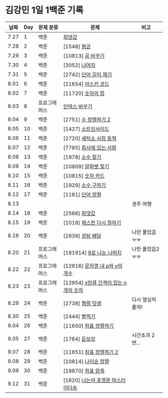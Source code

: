 # 김강민 1일 1백준 기록

| 날짜 | Day | 문제 분류    | 문제                                                     | 비고              |
| ---- | --- | ------------ | -------------------------------------------------------- | ----------------- |
| 7.27 | 1   | 백준         | [최댓값](./Month_07/0727/)                               |                   |
| 7.28 | 2   | 백준         | [1548] [평균](./Month_07//0728/)                         |                   |
| 7.29 | 3   | 백준         | [10813] [공 바꾸기](./Month_07/0729/)                    |                   |
| 7.30 | 4   | 백준         | [3052] [나머지](./Month_07/0730/)                        |                   |
| 7.31 | 5   | 백준         | [2742] [단어 길이 재기](./Month_07/0731/)                |                   |
| 8.01 | 6   | 백준         | [11654] [아스키 코드](./Month_08/Month_08/0801/)         |                   |
| 8.02 | 7   | 백준         | [11720] [숫자의 합](./Month_08/0802/)                    |                   |
| 8.03 | 8   | 프로그래머스 | [인덱스 바꾸기](./Month_08/0803/)                        |                   |
| 8.04 | 9   | 백준         | [2751] [수 정렬하기 2](./Month_08/0804/)                 |                   |
| 8.05 | 10  | 백준         | [1427] [소트인사이드](./Month_08/0805/)                  |                   |
| 8.06 | 11  | 백준         | [2720] [세탁소 사장 동혁](./Month_08/0806/)              |                   |
| 8.07 | 12  | 백준         | [7785] [회사에 있는 사람](./Month_08/0807/)              |                   |
| 8.08 | 13  | 백준         | [1978] [소수 찾기](./Month_08/0808/)                     |                   |
| 8.09 | 14  | 백준         | [10809] [알파벳 찾기](./Month_08/0809/)                  |                   |
| 8.10 | 15  | 백준         | [10815] [숫자 카드](./Month_08/0810/)                    |                   |
| 8.11 | 16  | 백준         | [1929] [소수 구하기](./Month_08/0811/)                   |                   |
| 8.12 | 17  | 백준         | [1181] [단어 정렬](./Month_08/0812/)                     |                   |
| 8.13 |     |              |                                                          | 경주 여행         |
| 8.14 | 18  | 백준         | [2566] [최댓값](./Month_08/0814/)                        |                   |
| 8.15 | 19  | 백준         | [1018] [체스판 다시 칠하기](./Month_08/0815/)            |                   |
| 8.16 | 20  | 백준         | [2839] [설탕 배달](./Month_08/0816/)                     | 나만 풀었음 ㅠㅠ  |
| 8.20 | 21  | 프로그래머스 | [181914] [9로 나눈 나머지](./Month_08/0820/)             | 나만 풀었음2 ㅠㅠ |
| 8.22 | 22  | 프로그래머스 | [12916] [문자열 내 p와 y의 개수](./Month_08/0822/)       |                   |
| 8.23 | 23  | 프로그래머스 | [12954] [x만큼 간격이 있는 n개의 숫자](./Month_08/0823/) |
| 8.29 | 24  | 백준         | [2738] [행렬 덧셈](./Month_08/0829/)                     | 다시 열심히 풀쟈! |
| 8.30 | 25  | 백준         | [2444] [별찍기](./Month_08/0830/)                        |                   |
| 9.04 | 26  | 백준         | [11650] [좌표 정렬하기](./Month_09/0905/)                |                   |
| 9.05 | 27  | 백준         | [1764] [듣보잡](./Month_09/0905/)                        | 시간초과 2번...   |
| 9.07 | 28  | 백준         | [11651] [좌표 정렬하기 2](./Month_09/0907/)              |                   |
| 9.08 | 29  | 백준         | [10814] [나이순 정렬](./Month_09/0908/)                  |
| 9.09 | 30  | 백준         | [18870] [좌표 압축](./Month_09/0909/)                    |                   |
| 9.12 | 31  | 백준         | [1620] [나는야 포켓몬 마스터 이다솜](./Month_09/0912/)   |                   |

